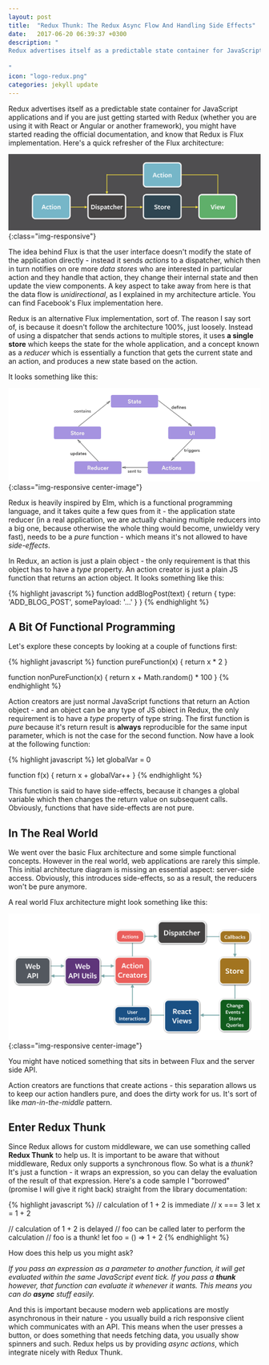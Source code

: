 ```yaml
---
layout: post
title:  "Redux Thunk: The Redux Async Flow And Handling Side Effects"
date:   2017-06-20 06:39:37 +0300
description: "
Redux advertises itself as a predictable state container for JavaScript applications and if you are just getting started with Redux (whether you are using it with React or Angular or another framework), you might have started reading the official documentation, and know that Redux is Flux implementation. Here’s a quick refresher of the Flux architecture...
 
"
icon: "logo-redux.png"
categories: jekyll update
---
```

Redux advertises itself as a predictable state container for JavaScript applications and if you are just getting started with Redux 
(whether you are using it with React or Angular or another framework), you might have started reading the official documentation, and 
know that Redux is Flux implementation. Here's a quick refresher of the Flux architecture:

![image-title-here](/images/flux-simple.png){:class="img-responsive"}

The idea behind Flux is that the user interface doesn't modify the state of the application directly - instead it sends *actions* to a dispatcher, 
which then in turn notifies on ore more *data stores* who are interested in particular action and they handle that action, they change their
internal state and then update the view components. A key aspect to take away from here is that the data flow is *unidirectional*, as I explained in my architecture article. You can find Facebook's Flux implementation here. 

Redux is an alternative Flux implementation, sort of. The reason I say sort of, is because it doesn't follow the architecture 100%, just loosely. 
Instead of using a dispatcher that sends actions to multiple stores, it uses **a single store** which keeps the state for the whole application,
and a concept known as a *reducer* which is essentially a function that gets the current state and an action, and produces a new state based on
the action. 

It looks something like this:

![image-title-here](/images/redux.png){:class="img-responsive center-image"}

Redux is heavily inspired by Elm, which is a functional programming language, and it takes quite a few ques from it - the application 
state reducer (in a real application, we are actually chaining multiple reducers into a big one, because otherwise the whole thing would become,
unwieldy very fast), needs to be a *pure* function - which means it's not allowed to have *side-effects*. 

In Redux, an action is just a plain object - the only requirement is that this object has to have a *type* property. An action creator is just a 
plain JS function that returns an action object. It looks something like this:

{% highlight javascript %}
function addBlogPost(text) {
  return {
    type: 'ADD_BLOG_POST',
    somePayload: '...'
  }
}
{% endhighlight %}

## A Bit Of Functional Programming

Let's explore these concepts by looking at a couple of functions first:

{% highlight javascript %}
function pureFunction(x) {
  return x * 2
}

function nonPureFunction(x) {
  return x + Math.random() * 100
}
{% endhighlight %}

Action creators are just normal JavaScript functions that return an Action object - and an object can be any type of JS obiect in Redux, the only 
requirement is to have a *type* property of type string. The first function is *pure* because it's return result is **always** reproducible for 
the same input parameter, which is not the case for the second function. Now have a look at the following function:

{% highlight javascript %}
let globalVar = 0

function f(x) {
  return x + globalVar++
}
{% endhighlight %}

This function is said to have side-effects, because it changes a global variable which then changes the return value on subsequent
calls. Obviously, functions that have side-effects are not pure. 

## In The Real World

We went over the basic Flux architecture and some simple functional concepts. However in the real world, web applications are rarely this simple. 
This initial architecture diagram is missing an essential aspect: server-side access. Obviously, this introduces side-effects, so as a result, the reducers 
won't be pure anymore.

A real world Flux architecture might look something like this:

![image-title-here](/images/flux-2.png){:class="img-responsive center-image"}

You might have noticed something that sits in between Flux and the server side API.

Action creators are functions that create actions - this separation allows us to keep our action handlers pure, and does the dirty work for us.
It's sort of like *man-in-the-middle* pattern.

## Enter Redux Thunk

Since Redux allows for custom middleware, we can use something called **Redux Thunk** to help us. It is important to be aware that without
middleware, Redux only supports a synchronous flow. So what is a *thunk*? It's just a function - it wraps an expression, so you can delay 
the evaluation of the result of that expression. Here's a code sample I "borrowed" (promise I will give it right back) straight from the 
library documentation:

{% highlight javascript %}
// calculation of 1 + 2 is immediate
// x === 3
let x = 1 + 2

// calculation of 1 + 2 is delayed
// foo can be called later to perform the calculation
// foo is a thunk!
let foo = () => 1 + 2
{% endhighlight %}

How does this help us you might ask?

*If you pass an expression as a parameter to another function, it will get evaluated within the same JavaScript event tick. If you pass a **thunk** 
however, that function can evaluate it whenever it wants. This means you can do **async** stuff easily.*

And this is important because modern web applications are mostly asynchronous in their nature - you usually build a rich responsive client which 
communicates with an API. This means when the user presses a button, or does something that needs fetching data, you usually show spinners and such. 
Redux helps us by providing *async actions*, which integrate nicely with Redux Thunk.